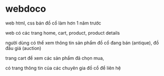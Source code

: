 # webdoco
<p>web html, css bán đồ cổ làm hơn 1 năm trước</p>
<p>web có các trang home, cart, product, product details</p>
<p> người dùng có thể xem thông tin sản phẩm đồ cổ đang bán (antique), đồ đấu giá (auction) </p>
<p>trang cart để xem các sản phẩm đã chọn mua,</p>
<p>có trang thông tin của các chuyên gia đồ cổ để liên hệ</p>
